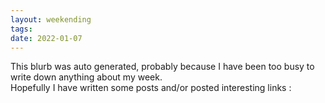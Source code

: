 ```yaml
---
layout: weekending
tags: 
date: 2022-01-07
---
```


This blurb was auto generated, probably because I have been too busy to write down anything about my week.  
Hopefully I have written some posts and/or posted interesting links :